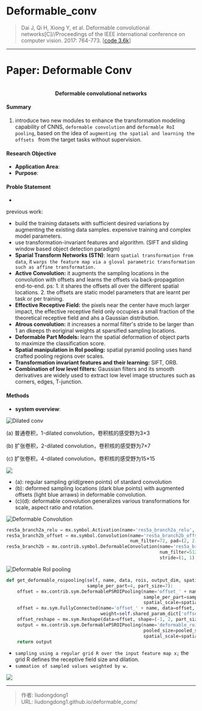 # Deformable_conv


> Dai J, Qi H, Xiong Y, et al. Deformable convolutional networks[C]//Proceedings of the IEEE international conference on computer vision. 2017: 764-773.  [[code 3.6k](https://github.com/msracver/Deformable-ConvNets)]

------

# Paper: Deformable Conv

<div align=center>
<br/>
<b>Deformable convolutional networks</b>
</div>

#### Summary

1. introduce two new modules to enhance the transformation modeling capability of CNNS, `deformable convolution` and `deformable RoI pooling`, based on the idea of `augmenting the spatial and learning the offsets ` from the target tasks without supervision.

#### Research Objective

  - **Application Area**:
- **Purpose**:  

#### Proble Statement

- 

previous work:

- build the training datasets with sufficient desired variations by augmenting the existing data samples. expensive training and complex model parameters.
- use transformation-invariant features and algorithm.  (SIFT and sliding window based object detection paradigm)
- **Sparial Transform Networks (STN)**: learn `spatial transformation from data`, it `warps the feature map via a gloval parametric transformation such as affine transformation.`
- **Active Convolution:** it augments the sampling locations in the convolution with offsets and learns the offsets via back-propagation end-to-end. ps: 1. it shares the offsets all over the different spatial locations. 2. the offsets are static model parameters that are learnt per task or per training.
- **Effective Receptive Field:** the pixels near the center have much larger impact, the effective receptive field only occupies a small fraction of the theoretical receptive field and ahs a Gaussian distribution.
- **Atrous convolution:** it increases a normal filter's stride to be larger than 1 an dkeeps th eoriginal weights at sparsified sampling locations.
- **Deformable Part Models:** learn the spatial deformation of object parts to maximize the classification score.
- **Spatial manipulation in RoI pooling:** spatial pyramid pooling uses hand crafted pooling regions over scales.
- **Transformation invariant features and their learning:** SIFT, ORB.
- **Combination of low level filters:** Gaussian filters and its smooth derivatives are widely used to extract low level image structures such as corners, edges, T-junction. 

#### Methods

- **system overview**:

![Dilated conv](https://gitee.com/github-25970295/blogpictureV2/raw/master/image-20211017154840462.png)

(a) 普通卷积，1-dilated convolution，卷积核的感受野为3×3

(b) 扩张卷积，2-dilated convolution，卷积核的感受野为7×7

(c) 扩张卷积，4-dilated convolution，卷积核的感受野为15×15

![](https://gitee.com/github-25970295/blogpictureV2/raw/master/image-20211017152143221.png)

- (a):  regular sampling grid(green points) of stardard convolution
- (b): deformed sampling locations (dark blue points) with augmented offsets (light blue arraws) in deformable convolution.
- (c)(d): deformable convolution generalizes various transformations for scale, aspect ratio and rotation.

![Deformable Convolution](https://gitee.com/github-25970295/blogpictureV2/raw/master/image-20211017152518659.png)

```python
res5a_branch2a_relu = mx.symbol.Activation(name='res5a_branch2a_relu', data=scale5a_branch2a, act_type='relu')
res5a_branch2b_offset = mx.symbol.Convolution(name='res5a_branch2b_offset', data = res5a_branch2a_relu,
                                              num_filter=72, pad=(2, 2), kernel=(3, 3), stride=(1, 1), dilate=(2, 2), cudnn_off=True)
res5a_branch2b = mx.contrib.symbol.DeformableConvolution(name='res5a_branch2b', data=res5a_branch2a_relu, offset=res5a_branch2b_offset,
                                                         num_filter=512, pad=(2, 2), kernel=(3, 3), num_deformable_group=4,
                                                         stride=(1, 1), dilate=(2, 2), no_bias=True)
```

![Deformable RoI pooling](https://gitee.com/github-25970295/blogpictureV2/raw/master/image-20211017152930371.png)

```python
def get_deformable_roipooling(self, name, data, rois, output_dim, spatial_scale, param_name, group_size=1, pooled_size=7,
                              sample_per_part=4, part_size=7):
    offset = mx.contrib.sym.DeformablePSROIPooling(name='offset_' + name + '_t', data=data, rois=rois, group_size=group_size, pooled_size=pooled_size,
                                                   sample_per_part=sample_per_part, no_trans=True, part_size=part_size, output_dim=output_dim,
                                                   spatial_scale=spatial_scale)
    offset = mx.sym.FullyConnected(name='offset_' + name, data=offset, num_hidden=part_size * part_size * 2, lr_mult=0.01,
                                   weight=self.shared_param_dict['offset_' + param_name + '_weight'], bias=self.shared_param_dict['offset_' + param_name + '_bias'])
    offset_reshape = mx.sym.Reshape(data=offset, shape=(-1, 2, part_size, part_size), name='offset_reshape_' + name)
    output = mx.contrib.sym.DeformablePSROIPooling(name='deformable_roi_pool_' + name, data=data, rois=rois, trans=offset_reshape, group_size=group_size,
                                                   pooled_size=pooled_size, sample_per_part=sample_per_part, no_trans=False, part_size=part_size, output_dim=output_dim,
                                                   spatial_scale=spatial_scale, trans_std=0.1)
    return output
```



- `sampling using a regular grid R over the input feature map x;` the grid R defines the receptive field size and dilation.
- `summation of sampled values weighted by w.`

![](https://gitee.com/github-25970295/blogpictureV2/raw/master/image-20211017153049167.png)


---

> 作者: liudongdong1  
> URL: liudongdong1.github.io/deformable_conv/  

